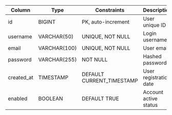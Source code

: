 | Column      | Type         | Constraints                | Description            |
| ----------- | ------------ | -------------------------- | ---------------------- |
| id          | BIGINT       | PK, auto-increment         | User unique ID         |
| username    | VARCHAR(50)  | UNIQUE, NOT NULL           | Login username         |
| email       | VARCHAR(100) | UNIQUE, NOT NULL           | User email             |
| password    | VARCHAR(255) | NOT NULL                   | Hashed password        |
| created\_at | TIMESTAMP    | DEFAULT CURRENT\_TIMESTAMP | User registration date |
| enabled     | BOOLEAN      | DEFAULT TRUE               | Account active status  |
